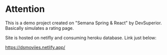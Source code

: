 
# Attention

This is a demo project created on "Semana Spring & React" by DevSuperior. Basically simulates a rating page.

Site is hosted on netifly and consuming heroku database.  Link just below:

https://dsmoviies.netlify.app/
